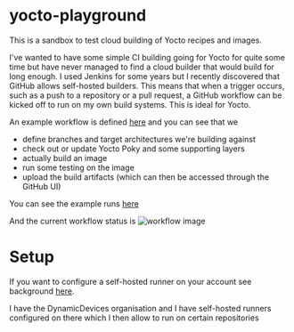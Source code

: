 # yocto-playground

This is a sandbox to test cloud building of Yocto recipes and images.

I've wanted to have some simple CI building going for Yocto for quite some time but have never managed to find a cloud builder that would build for long enough. I used Jenkins for some years but I recently discovered that GitHub allows self-hosted builders. This means that when a trigger occurs, such as a push to a repository or a pull request, a GitHub workflow can be kicked off to run on my own build systems. This is ideal for Yocto.

An example workflow is defined [here](https://github.com/DynamicDevices/yocto-playground/blob/main/.github/workflows/CI_github.yml) and you can see that we

- define branches and target architectures we're building against
- check out or update Yocto Poky and some supporting layers
- actually build an image
- run some testing on the image
- upload the build artifacts (which can then be accessed through the GitHub UI)

You can see the example runs [here](https://github.com/DynamicDevices/yocto-playground/actions)

And the current workflow status is ![workflow image](https://img.shields.io/github/workflow/status/dynamicdevices/yocto-playground/Build%20Yocto%20Image)

# Setup

If you want to configure a self-hosted runner on your account see background [here](https://docs.github.com/en/actions/hosting-your-own-runners/about-self-hosted-runners).

I have the DynamicDevices organisation and I have self-hosted runners configured on there which I then allow to run on certain repositories
